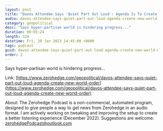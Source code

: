 ```yaml
---
layout: post
title: "Davos Attendee Says 'Quiet Part Out Loud': Agenda Is To Create A &quot;New World Order&quot;"
audio: davos-attendee-says-quiet-part-out-loud-agenda-create-new-world-order-0
category: geopolitical
desc: "Says hyper-partisan world is hindering progress..."
duration: 00:05:24
length: 324
datetime: Fri, 20 Jan 2023 14:45:00 +0000
tags: podcast
guid: davos-attendee-says-quiet-part-out-loud-agenda-create-new-world-order-0
order: 2
---
```

Says hyper-partisan world is hindering progress...

Link: [https://www.zerohedge.com/geopolitical/davos-attendee-says-quiet-part-out-loud-agenda-create-new-world-order](https://www.zerohedge.com/geopolitical/davos-attendee-says-quiet-part-out-loud-agenda-create-new-world-order)

About: The Zerohedge Podcast is a non-commercial, automated program, designed to give people a way to get news from Zerohedge in an audio format.  I am actively working on tweaking and improving the setup to create a better listening experience (December 2022).  Suggestions are welcome: [zerohedgePodcast@outlook.com](mailto:zerohedgePodcast@outlook.com)